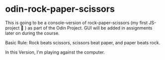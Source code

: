 # odin-rock-paper-scissors

This is going to be a console-version of rock-paper-scissors (my first JS-project 🥳 ) as part of the Odin Project. GUI will be added in assignments later on during the course.

Basic Rule:
    Rock beats scissors, scissors beat paper, and paper beats rock.

In this Version, I'm playing against the computer.
